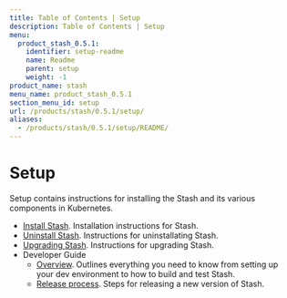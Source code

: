 ```yaml
---
title: Table of Contents | Setup
description: Table of Contents | Setup
menu:
  product_stash_0.5.1:
    identifier: setup-readme
    name: Readme
    parent: setup
    weight: -1
product_name: stash
menu_name: product_stash_0.5.1
section_menu_id: setup
url: /products/stash/0.5.1/setup/
aliases:
  - /products/stash/0.5.1/setup/README/
---
```

# Setup

Setup contains instructions for installing the Stash and its various components in Kubernetes.

- [Install Stash](/docs/setup/install.md). Installation instructions for Stash.
- [Uninstall Stash](/docs/setup/uninstall.md). Instructions for uninstallating Stash.
- [Upgrading Stash](/docs/setup/upgrade.md). Instructions for upgrading Stash.
- Developer Guide
  - [Overview](/docs/setup/developer-guide/overview.md). Outlines everything you need to know from setting up your dev environment to how to build and test Stash.
  - [Release process](/docs/setup/developer-guide/release.md). Steps for releasing a new version of Stash.
